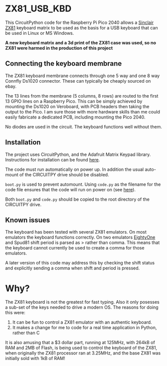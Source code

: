# ZX81_USB_KBD
This CircuitPython code for the Raspberry Pi Pico 2040 allows a [Sinclair ZX81](https://en.wikipedia.org/wiki/Sinclair_ZX81) keyboard matrix to be used as the basis for a USB keyboard that can be used in Linux or MS Windows.

**A new keyboard matrix and a 3d print of the ZX81 case was used, so no ZX81 were harmed in the production of this project**

## Connecting the keyboard membrane
The ZX81 keyboard membrane connects through one 5 way and one 8 way Connfly Ds1020 connector. These can typically be cheaply sourced on ebay.

The 13 lines from the membrane (5 columns, 8 rows) are routed to the first 13 GPIO lines on a Raspberry Pico. This can be simply achieved by mounting the Ds1020 on Veroboard, with PCB headers then taking the output to the Pico. I am sure those with more hardware skills than me could easily fabricate a dedicated PCB, including mounting the Pico 2040.

No diodes are used in the circuit. The keyboard functions well without them.

## Installation
The project uses CircuitPython, and the Adafruit Matrix Keypad library. Instructions for installation can be found [here](https://learn.adafruit.com/matrix-keypad/python-circuitpython).

The code must run automatically on power up. In addition the usual auto-mount of the CIRCUITPY drive should be disabled.

`boot.py` is used to prevent automount. Using `code.py` as the filename for the code file ensures that the code will run on power on (see [here](https://learn.adafruit.com/customizing-usb-devices-in-circuitpython/circuitpy-midi-serial)).

Both `boot.py` and `code.py` should be copied to the root directory of the CIRCUITPY drive.

## Known issues
The keyboard has been tested with several ZX81 emulators. On most emulators the keyboard functions correctly. On two emulators [EightyOne](https://github.com/charlierobson/EightyOne) and Spud81 shift period is parsed as > rather than comma. This means that the keyboard cannot currently be used to create a comma for those emulators.

A later version of this code may address this by checking the shift status and explicitly sending a comma when shift and period is pressed.

# Why?
The ZX81 keyboard is not the greatest for fast typing. Also it only posesses a sub-set of the keys needed to drive a modern OS. The reasons for doing this were:
1) It can be fun to control a ZX81 emulator with an authentic keyboard.
2) It makes a change for me to code for a real time application in Python, rather than C

It is also amusing that a $3 dollar part, running at 125MHz, with 264kB of RAM and 2MB of Flash, is being used to control the keyboard of the ZX81, when originally the ZX81 processor ran at 3.25MHz, and the base ZX81 was initially sold with 1kB of RAM!
